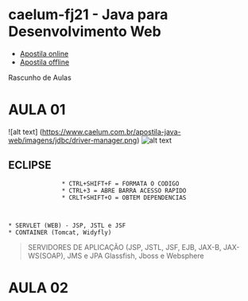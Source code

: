 # caelum-fj21 - Java para Desenvolvimento Web

* [Apostila online](https://www.caelum.com.br/apostila-java-web/) 
* [Apostila offline](https://www.caelum.com.br/download/caelum-java-web-fj21.pdf) 

Rascunho de Aulas

 # AULA 01

![alt text] (https://www.caelum.com.br/apostila-java-web/imagens/jdbc/driver-manager.png)
![alt text](https://www.caelum.com.br/apostila-java-web/imagens/jdbc/driver-manager.png "TESTE")
               
## ECLIPSE
                   * CTRL+SHIFT+F = FORMATA O CODIGO
                   * CTRL+3 = ABRE BARRA ACESSO RAPIDO
                   * CRLT+SHIFT+O = OBTEM DEPENDENCIAS



    * SERVLET (WEB) - JSP, JSTL e JSF
    * CONTAINER (Tomcat, Widyfly)
                    
                    
 > SERVIDORES DE APLICAÇÃO (JSP, JSTL, JSF, EJB, JAX-B, JAX-WS(SOAP), JMS e JPA
 > Glassfish, Jboss e Websphere


 # AULA 02



